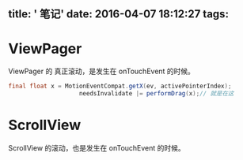 title: ' 笔记'
date: 2016-04-07 18:12:27
tags:
---

# ViewPager
  ViewPager 的 真正滚动，是发生在 onTouchEvent 的时候。

  ```java
  final float x = MotionEventCompat.getX(ev, activePointerIndex);
                      needsInvalidate |= performDrag(x);// 就是在这
  ```


# ScrollView
ScrollView 的滚动，也是发生在 onTouchEvent 的时候。

